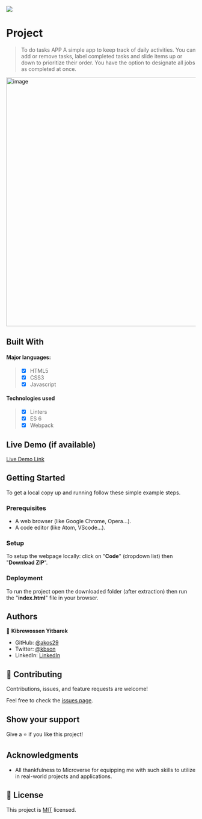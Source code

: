 ![](https://img.shields.io/badge/Microverse-blueviolet)

# Project 

> To do tasks APP
> A simple app to keep track of daily activities. You can add or remove tasks, label completed tasks and slide items up or down to prioritize their order. You have the option to designate all jobs as completed at once.

<img width="662" alt="image" src="https://user-images.githubusercontent.com/35809268/202699594-fbe2e032-63f7-4c86-b988-6a941e5c605c.png">



## Built With

#### Major languages:
>- [x] HTML5
>- [x] CSS3
>- [x] Javascript

#### Technologies used
>- [x] Linters
>- [x] ES 6
>- [x] Webpack

## Live Demo (if available)

[Live Demo Link](https://akos29.github.io/To-do-list/)


## Getting Started

To get a local copy up and running follow these simple example steps.

### Prerequisites

- A web browser (like Google Chrome, Opera...).
- A code editor (like Atom, VScode...).

### Setup

To setup the webpage locally: click on "**Code**" (dropdown list) then "**Download ZIP**".

### Deployment

To run the project open the downloaded folder (after extraction) then run the "**index.html**" file in your browser.



## Authors

👤 **Kibrewossen Yitbarek**

- GitHub: [@akos29](https://github.com/akos29)
- Twitter: [@kbson](https://twitter.com/Kbson49)
- LinkedIn: [LinkedIn](https://www.linkedin.com/in/kibrewossen-yitbarek-bb587a18/)

## 🤝 Contributing

Contributions, issues, and feature requests are welcome!

Feel free to check the [issues page](../../issues/).

## Show your support

Give a ⭐️ if you like this project!

## Acknowledgments

- All thankfulness to Microverse for equipping me with such skills to utilize in real-world projects and applications. 

## 📝 License

This project is [MIT](./MIT.md) licensed.
